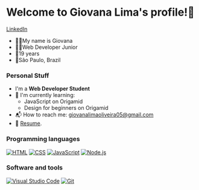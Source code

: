 # Welcome to Giovana Lima's profile!👋
<a href="www.linkedin.com/in/giovana-lima-oliveira-457a38253" >LinkedIn</a>

- 👩🏻My name is Giovana
- 👩‍💻Web Developer Junior
- 👤19 years
- 📍São Paulo, Brazil

### Personal Stuff

- I'm a **Web Developer Student**
- 🌱 I'm currently learning:
  - JavaScript on Origamid
  - Design for beginners on Origamid
- 📬 How to reach me: [giovanalimaoliveira05@gmail.com](mailto:giovanalimaoliveira05@gmail.com)
- 📝 [Resume](https:).

### Programming languages

<p>
  <a href="#"><img alt="HTML" src="https://img.shields.io/badge/HTML-E34F26.svg?logo=html5&logoColor=white"></a>
  <a href="#"><img alt="CSS" src="https://img.shields.io/badge/CSS-1572B6.svg?logo=css3&logoColor=white"></a>
  <a href="#"><img alt="JavaScript" src="https://img.shields.io/badge/JavaScript-F7DF1E.svg?logo=javascript&logoColor=black"></a>
  <a href="#"><img alt="Node.js" src="https://img.shields.io/badge/Node.js-43853D.svg?logo=node.js&logoColor=white"></a>
</p>

### Software and tools

<p>
  <a href="#"><img alt="Visual Studio Code" src="https://img.shields.io/badge/Visual%20Studio%20Code-0078d7.svg?logo=visual-studio-code&logoColor=white"></a>
  <a href="#"><img alt="Git" src="https://img.shields.io/badge/Git-F05033.svg?logo=git&logoColor=white"></a>
</p>

